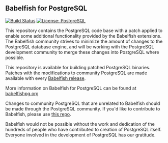 ## Babelfish for PostgreSQL

[![Build Status](https://github.com/babelfish-for-postgresql/postgresql_modified_for_babelfish/workflows/CI/badge.svg)](https://github.com/babelfish-for-postgresql/postgresql_modified_for_babelfish/actions?query=workflow%3A%22CI%22)
[![License: PostgreSQL](https://img.shields.io/badge/license-PostgreSQL-blue.svg)](LICENSE.PostgreSQL)

This repository contains the PostgreSQL code base with a patch applied to
enable some additional functionality provided by the Babelfish extensions. The
Babelfish community strives to minimize the amount of changes to the PostgreSQL
database engine, and will be working with the PostgreSQL development community
to merge these changes into PostgreSQL where possible.
 
This repository is available for building patched PostgreSQL binaries. Patches
with the modifications to community PostgreSQL are made available with every
[Babelfish release](https://github.com/babelfish-for-postgresql/babelfish_extensions/releases).  
 
More information on Babelfish for PostgreSQL can be found at
[babelfishpg.org](https://babelfishpg.org)
 
Changes to community PostgreSQL that are unrelated to Babelfish should be made
through the PostgreSQL community. If you'd like to contribute to Babelfish,
please use [this repo](https://github.com/babelfish-for-postgresql/babelfish_extensions).
 
Babelfish would not be possible without the work and dedication of the hundreds
of people who have contributed to creation of PostgreSQL itself. Everyone
involved in the development of PostgreSQL has our gratitude.
